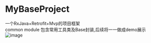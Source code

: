 # MyBaseProject
一个RxJava+Retrofit+Mvp的项目框架  
common module 包含常用工具类及Base封装,后续将一一做成demo展示
![image](https://github.com/Dalanger/MyBaseProject/dalang/demo1.gif)
